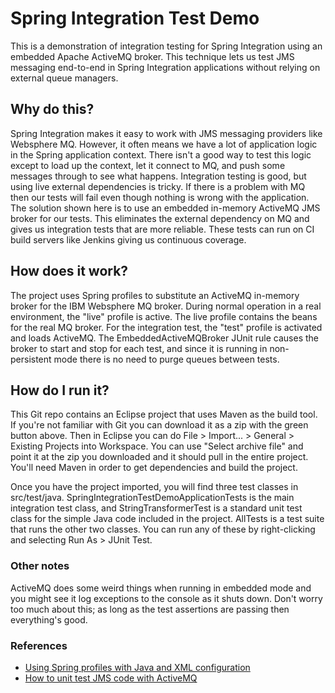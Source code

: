 # Spring Integration Test Demo

This is a demonstration of integration testing for Spring Integration using an embedded Apache ActiveMQ broker. This technique lets us test JMS messaging end-to-end in Spring Integration applications without relying on external queue managers.

## Why do this?

Spring Integration makes it easy to work with JMS messaging providers like Websphere MQ. However, it often means we have a lot of application logic in the Spring application context. There isn't a good way to test this logic except to load up the context, let it connect to MQ, and push some messages through to see what happens. Integration testing is good, but using live external dependencies is tricky. If there is a problem with MQ then our tests will fail even though nothing is wrong with the application. The solution shown here is to use an embedded in-memory ActiveMQ JMS broker for our tests. This eliminates the external dependency on MQ and gives us integration tests that are more reliable. These tests can run on CI build servers like Jenkins giving us continuous coverage. 

## How does it work?

The project uses Spring profiles to substitute an ActiveMQ in-memory broker for the IBM Websphere MQ broker. During normal operation in a real environment, the "live" profile is active. The live profile contains the beans for the real MQ broker. For the integration test, the "test" profile is activated and loads ActiveMQ. The EmbeddedActiveMQBroker JUnit rule causes the broker to start and stop for each test, and since it is running in non-persistent mode there is no need to purge queues between tests.

## How do I run it?
This Git repo contains an Eclipse project that uses Maven as the build tool. If you're not familiar with Git you can download it as a zip with the green button above. Then in Eclipse you can do File > Import... > General > Existing Projects into Workspace. You can use "Select archive file" and point it at the zip you downloaded and it should pull in the entire project. You'll need Maven in order to get dependencies and build the project.

Once you have the project imported, you will find three test classes in src/test/java. SpringIntegrationTestDemoApplicationTests is the main integration test class, and StringTransformerTest is a standard unit test class for the simple Java code included in the project. AllTests is a test suite that runs the other two classes. You can run any of these by right-clicking and selecting Run As > JUnit Test.

### Other notes
ActiveMQ does some weird things when running in embedded mode and you might see it log exceptions to the console as it shuts down. Don't worry too much about this; as long as the test assertions are passing then everything's good.

### References
* [Using Spring profiles with Java and XML configuration](http://memorynotfound.com/spring-profiles-java-xml-configuration/)
* [How to unit test JMS code with ActiveMQ](http://activemq.apache.org/how-to-unit-test-jms-code.html)
